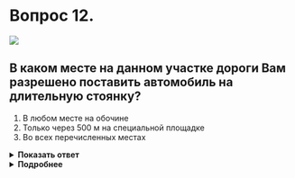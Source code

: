 # Вопрос 12.

![](https://s.drom.ru/i24228/pdd/tickets/2016/1543885349.jpg)

## В каком месте на данном участке дороги Вам разрешено поставить автомобиль на длительную стоянку?

1. В любом месте на обочине
2. Только через 500 м на специальной площадке
3. Во всех перечисленных местах

<details>
<summary><b>Показать ответ</b></summary>
Правильный ответ: 2
</details>
<details>
<summary><b>Подробнее</b></summary>
Стоянка с целью длительного отдыха, ночлега и т.п. вне населённого пункта разрешается только на предусмотренных для этого площадках или за пределами дорог. О наличии такой площадки Вас информирует знак сервиса 7.11 «Место отдыха». Цифра на знаке указывает расстояние до этого места.
(«Дорожные знаки», пункт 12.3 ПДД)
</details>